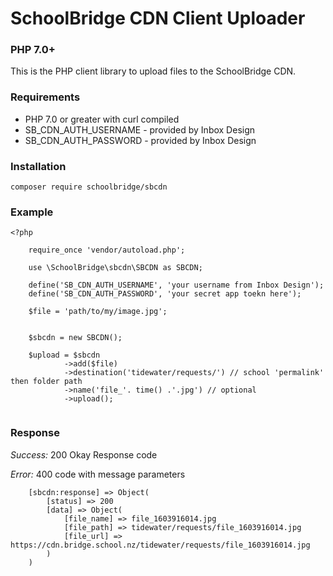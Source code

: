 # SchoolBridge CDN Client Uploader #
### PHP 7.0+ ###

This is the PHP client library to upload files to the SchoolBridge CDN.

### Requirements ###
* PHP 7.0 or greater with curl compiled
* SB_CDN_AUTH_USERNAME - provided by Inbox Design
* SB_CDN_AUTH_PASSWORD - provided by Inbox Design

### Installation ###

```
composer require schoolbridge/sbcdn
```

### Example ###

```
<?php 
	
	require_once 'vendor/autoload.php';

	use \SchoolBridge\sbcdn\SBCDN as SBCDN;

	define('SB_CDN_AUTH_USERNAME', 'your username from Inbox Design');
	define('SB_CDN_AUTH_PASSWORD', 'your secret app toekn here');

	$file = 'path/to/my/image.jpg';


	$sbcdn = new SBCDN();
	
	$upload = $sbcdn
			->add($file)
			->destination('tidewater/requests/') // school 'permalink' then folder path
			->name('file_'. time() .'.jpg') // optional
			->upload();
	
```
### Response ###

*Success:* 200 Okay Response code

*Error:* 400 code with message parameters


```
	[sbcdn:response] => Object(
		[status] => 200
		[data] => Object(
			[file_name] => file_1603916014.jpg
			[file_path] => tidewater/requests/file_1603916014.jpg
			[file_url] => https://cdn.bridge.school.nz/tidewater/requests/file_1603916014.jpg
		)
	)
```

